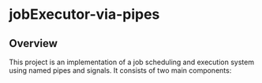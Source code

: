 # jobExecutor-via-pipes

## Overview
This project is an implementation of a job scheduling and execution system using named pipes and signals. It consists of two main components:

